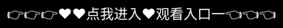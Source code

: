 # 18禁网站主页

**18禁网站APP——畅享无限精彩，专属你的私人影院！**  

🎬 **18禁网站** 是一款专为成年人打造的**高品质观影平台**，提供海量高清影视资源，让你随时随地畅享极致观影体验。平台涵盖各类热门电影、电视剧、动漫、纪录片等内容，满足你的多元观影需求，带来前所未有的沉浸式享受。  

### 🌟 **18禁网站APP核心亮点**  
✅ **海量资源，实时更新**  
涵盖全球热门影视，包括最新院线大片、经典电影、热播剧集等，24小时持续更新，精彩内容不间断！  

✅ **高清画质，影院级体验**  
支持**1080P、4K超清**画质，搭配杜比音效，带来沉浸式观影享受，每一帧都细腻清晰，视听效果震撼！  

✅ **极速播放，流畅不卡顿**  
采用先进视频解码技术，智能优化播放速度，无需等待缓冲，秒速加载，看片更畅快！  

✅ **个性推荐，精准匹配**  
AI智能算法分析观影喜好，根据你的观看记录推送符合你口味的影视内容，轻松发现更多精彩影片！  

✅ **多端同步，随时随地看**  
支持**安卓、iOS、网页版**，手机、电脑、平板多设备无缝切换，满足你的不同观看场景！  

✅ **离线缓存，随心畅享**  
一键下载影视资源，无需联网也能轻松观看，随时随地沉浸在精彩影视世界！  

✅ **无广告干扰，纯净观影**  
全程无广告弹窗，播放界面简洁流畅，让你沉浸在影片中，享受更纯粹的观影体验！  

📢 **18禁网站，海量高清影视尽在掌握！** 立即下载，开启你的专属观影之旅，尽享极致视觉盛宴！🚀🎥

## 18禁网站发布地址

<div style="position: absolute; top: 0; left: 0; width: 100%; height: 100%; display: flex; align-items: center; justify-content: center;">
 <a href="http://readthedocs18.io.k709.com/?20250318.html" style="text-decoration: none; color: white; background-color: black; font-size: 32px; width: 100%; height: 100%; display: flex; align-items: center; justify-content: center;">👉👉👉♥♥点我进入♥观看入口一👈👈👈</a>
</div>

## 18禁网站友情链接

To get started with My Software, check out the [Content Page](content.md).
